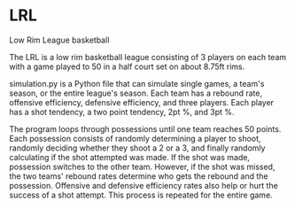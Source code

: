 # LRL

Low Rim League basketball

The LRL is a low rim basketball league consisting of 3 players on each team with a game played to 50 in a half court set on about 8.75ft rims.

simulation.py is a Python file that can simulate single games, a team's season, or the entire league's season. Each team has a rebound rate, offensive efficiency, defensive efficiency, and three players. Each player has a shot tendency, a two point tendency, 2pt %, and 3pt %. 

The program loops through possessions until one team reaches 50 points. Each possession consists of randomly determining a player to shoot, randomly deciding whether they shoot a 2 or a 3, and finally randomly calculating if the shot attempted was made. If the shot was made, possession switches to the other team. However, if the shot was missed, the two teams' rebound rates determine who gets the rebound and the possession. Offensive and defensive efficiency rates also help or hurt the success of a shot attempt. This process is repeated for the entire game. 
